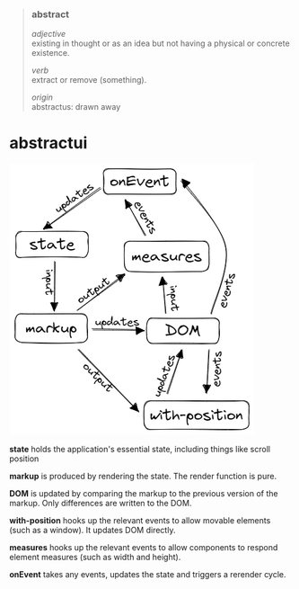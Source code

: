 > ### abstract
>
> _adjective_ \
> existing in thought or as an idea but not having a physical or concrete existence.
>
> _verb_ \
> extract or remove (something).
>
> _origin_ \
> abstractus: drawn away

# abstractui

![diagram](diagram.excalidraw.png)

**state** holds the application's essential state, including things like scroll position

**markup** is produced by rendering the state. The render function is pure.

**DOM** is updated by comparing the markup to the previous version of the markup. Only differences are written to the DOM.

**with-position** hooks up the relevant events to allow movable elements (such as a window). It updates DOM directly.

**measures** hooks up the relevant events to allow components to respond element measures (such as width and height).

**onEvent** takes any events, updates the state and triggers a rerender cycle.
